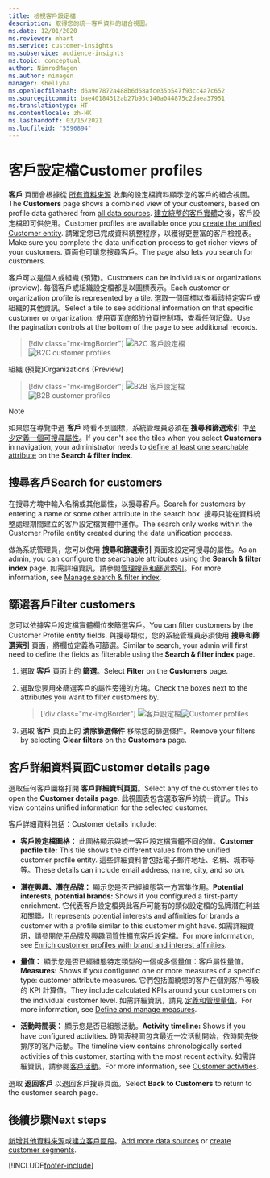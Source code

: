 ```yaml
---
title: 檢視客戶設定檔
description: 取得您的統一客戶資料的組合視圖。
ms.date: 12/01/2020
ms.reviewer: mhart
ms.service: customer-insights
ms.subservice: audience-insights
ms.topic: conceptual
author: NimrodMagen
ms.author: nimagen
manager: shellyha
ms.openlocfilehash: d6a9e7872a488b6d68afce35b547f93cc4a7c652
ms.sourcegitcommit: bae40184312ab27b95c140a044875c2daea37951
ms.translationtype: HT
ms.contentlocale: zh-HK
ms.lasthandoff: 03/15/2021
ms.locfileid: "5596894"
---
```

# <a name="customer-profiles"></a><span data-ttu-id="b7ffb-103">客戶設定檔</span><span class="sxs-lookup"><span data-stu-id="b7ffb-103">Customer profiles</span></span>

<span data-ttu-id="b7ffb-104">**客戶** 頁面會根據從 [所有資料來源](data-sources.md) 收集的設定檔資料顯示您的客戶的組合視圖。</span><span class="sxs-lookup"><span data-stu-id="b7ffb-104">The **Customers** page shows a combined view of your customers, based on profile data gathered from [all data sources](data-sources.md).</span></span> <span data-ttu-id="b7ffb-105">[建立統整的客戶實體](data-unification.md)之後，客戶設定檔即可供使用。</span><span class="sxs-lookup"><span data-stu-id="b7ffb-105">Customer profiles are available once you [create the unified Customer entity](data-unification.md).</span></span> <span data-ttu-id="b7ffb-106">請確定您已完成資料統整程序，以獲得更豐富的客戶檢視表。</span><span class="sxs-lookup"><span data-stu-id="b7ffb-106">Make sure you complete the data unification process to get richer views of your customers.</span></span> <span data-ttu-id="b7ffb-107">頁面也可讓您搜尋客戶。</span><span class="sxs-lookup"><span data-stu-id="b7ffb-107">The page also lets you search for customers.</span></span>

<span data-ttu-id="b7ffb-108">客戶可以是個人或組織 (預覽)。</span><span class="sxs-lookup"><span data-stu-id="b7ffb-108">Customers can be individuals or organizations (preview).</span></span> <span data-ttu-id="b7ffb-109">每個客戶或組織設定檔都是以圖標表示。</span><span class="sxs-lookup"><span data-stu-id="b7ffb-109">Each customer or organization profile is represented by a tile.</span></span> <span data-ttu-id="b7ffb-110">選取一個圖標以查看該特定客戶或組織的其他資訊。</span><span class="sxs-lookup"><span data-stu-id="b7ffb-110">Select a tile to see additional information on that specific customer or organization.</span></span> <span data-ttu-id="b7ffb-111">使用頁面底部的分頁控制項，查看任何記錄。</span><span class="sxs-lookup"><span data-stu-id="b7ffb-111">Use the pagination controls at the bottom of the page to see additional records.</span></span>

> [!div class="mx-imgBorder"] 
> <span data-ttu-id="b7ffb-112">![B2C 客戶設定檔](media/profiles-customers.png "B2C 客戶設定檔")</span><span class="sxs-lookup"><span data-stu-id="b7ffb-112">![B2C customer profiles](media/profiles-customers.png "B2C customer profiles")</span></span>

<span data-ttu-id="b7ffb-113">組織 (預覽)</span><span class="sxs-lookup"><span data-stu-id="b7ffb-113">Organizations (Preview)</span></span>
> [!div class="mx-imgBorder"] 
> <span data-ttu-id="b7ffb-114">![B2B 客戶設定檔](media/profile-customers-b2b.png "B2B 客戶設定檔")</span><span class="sxs-lookup"><span data-stu-id="b7ffb-114">![B2B customer profiles](media/profile-customers-b2b.png "B2B customer profiles")</span></span>

> [!NOTE]
> <span data-ttu-id="b7ffb-115">如果您在導覽中選 **客戶** 時看不到圖標，系統管理員必須在 **搜尋和篩選索引** 中[至少定義一個可搜尋屬性](search-filter-index.md)。</span><span class="sxs-lookup"><span data-stu-id="b7ffb-115">If you can't see the tiles when you select **Customers** in navigation, your administrator needs to [define at least one searchable attribute](search-filter-index.md) on the **Search & filter index**.</span></span>

## <a name="search-for-customers"></a><span data-ttu-id="b7ffb-116">搜尋客戶</span><span class="sxs-lookup"><span data-stu-id="b7ffb-116">Search for customers</span></span>

<span data-ttu-id="b7ffb-117">在搜尋方塊中輸入名稱或其他屬性，以搜尋客戶。</span><span class="sxs-lookup"><span data-stu-id="b7ffb-117">Search for customers by entering a name or some other attribute in the search box.</span></span> <span data-ttu-id="b7ffb-118">搜尋只能在資料統整處理期間建立的客戶設定檔實體中運作。</span><span class="sxs-lookup"><span data-stu-id="b7ffb-118">The search only works within the Customer Profile entity created during the data unification process.</span></span>

<span data-ttu-id="b7ffb-119">做為系統管理員，您可以使用 **搜尋和篩選索引** 頁面來設定可搜尋的屬性。</span><span class="sxs-lookup"><span data-stu-id="b7ffb-119">As an admin, you can configure the searchable attributes using the **Search & filter index** page.</span></span> <span data-ttu-id="b7ffb-120">如需詳細資訊，請參閱[管理搜尋和篩選索引](search-filter-index.md)。</span><span class="sxs-lookup"><span data-stu-id="b7ffb-120">For more information, see [Manage search & filter index](search-filter-index.md).</span></span>

## <a name="filter-customers"></a><span data-ttu-id="b7ffb-121">篩選客戶</span><span class="sxs-lookup"><span data-stu-id="b7ffb-121">Filter customers</span></span>

<span data-ttu-id="b7ffb-122">您可以依據客戶設定檔實體欄位來篩選客戶。</span><span class="sxs-lookup"><span data-stu-id="b7ffb-122">You can filter customers by the Customer Profile entity fields.</span></span> <span data-ttu-id="b7ffb-123">與搜尋類似，您的系統管理員必須使用 **搜尋和篩選索引** 頁面，將欄位定義為可篩選。</span><span class="sxs-lookup"><span data-stu-id="b7ffb-123">Similar to search, your admin will first need to define the fields as filterable using the **Search & filter index** page.</span></span>

1. <span data-ttu-id="b7ffb-124">選取 **客戶** 頁面上的 **篩選**。</span><span class="sxs-lookup"><span data-stu-id="b7ffb-124">Select **Filter** on the **Customers** page.</span></span>

2. <span data-ttu-id="b7ffb-125">選取您要用來篩選客戶的屬性旁邊的方塊。</span><span class="sxs-lookup"><span data-stu-id="b7ffb-125">Check the boxes next to the attributes you want to filter customers by.</span></span>

   > [!div class="mx-imgBorder"] 
   > <span data-ttu-id="b7ffb-126">![客戶設定檔](media/profiles-customers3.png "客戶設定檔")</span><span class="sxs-lookup"><span data-stu-id="b7ffb-126">![Customer profiles](media/profiles-customers3.png "Customer profiles")</span></span>

3. <span data-ttu-id="b7ffb-127">選取 **客戶** 頁面上的 **清除篩選條件** 移除您的篩選條件。</span><span class="sxs-lookup"><span data-stu-id="b7ffb-127">Remove your filters by selecting **Clear filters** on the **Customers** page.</span></span>

##  <a name="customer-details-page"></a><span data-ttu-id="b7ffb-128">客戶詳細資料頁面</span><span class="sxs-lookup"><span data-stu-id="b7ffb-128">Customer details page</span></span>

<span data-ttu-id="b7ffb-129">選取任何客戶圖格打開 **客戶詳細資料頁面**。</span><span class="sxs-lookup"><span data-stu-id="b7ffb-129">Select any of the customer tiles to open the **Customer details page**.</span></span> <span data-ttu-id="b7ffb-130">此視圖表包含選取客戶的統一資訊。</span><span class="sxs-lookup"><span data-stu-id="b7ffb-130">This view contains unified information for the selected customer.</span></span>

<span data-ttu-id="b7ffb-131">客戶詳細資料包括：</span><span class="sxs-lookup"><span data-stu-id="b7ffb-131">Customer details include:</span></span>

-   <span data-ttu-id="b7ffb-132">**客戶設定檔圖格：** 此圖格顯示與統一客戶設定檔實體不同的值。</span><span class="sxs-lookup"><span data-stu-id="b7ffb-132">**Customer profile tile:** This tile shows the different values from the unified customer profile entity.</span></span> <span data-ttu-id="b7ffb-133">這些詳細資料會包括電子郵件地址、名稱、城市等等。</span><span class="sxs-lookup"><span data-stu-id="b7ffb-133">These details can include email address, name, city, and so on.</span></span> 

-   <span data-ttu-id="b7ffb-134">**潛在興趣、潛在品牌：** 顯示您是否已經組態第一方富集作用。</span><span class="sxs-lookup"><span data-stu-id="b7ffb-134">**Potential interests, potential brands:** Shows if you configured a first-party enrichment.</span></span> <span data-ttu-id="b7ffb-135">它代表客戶設定檔與此客戶可能有的類似設定檔的品牌潛在利益和關聯。</span><span class="sxs-lookup"><span data-stu-id="b7ffb-135">It represents potential interests and affinities for brands a customer with a profile similar to this customer might have.</span></span> <span data-ttu-id="b7ffb-136">如需詳細資訊，請參閱[使用品牌及興趣同質性擴充客戶設定檔](enrichment-microsoft-graph.md)。</span><span class="sxs-lookup"><span data-stu-id="b7ffb-136">For more information, see [Enrich customer profiles with brand and interest affinities](enrichment-microsoft-graph.md).</span></span>

-   <span data-ttu-id="b7ffb-137">**量值：** 顯示您是否已經組態特定類型的一個或多個量值：客戶屬性量值。</span><span class="sxs-lookup"><span data-stu-id="b7ffb-137">**Measures:** Shows if you configured one or more measures of a specific type: customer attribute measures.</span></span> <span data-ttu-id="b7ffb-138">它們包括圍繞您的客戶在個別客戶等級的 KPI 計算值。</span><span class="sxs-lookup"><span data-stu-id="b7ffb-138">They include calculated KPIs around your customers on the individual customer level.</span></span> <span data-ttu-id="b7ffb-139">如需詳細資訊，請見 [定義和管理量值](measures.md)。</span><span class="sxs-lookup"><span data-stu-id="b7ffb-139">For more information, see [Define and manage measures](measures.md).</span></span>

-   <span data-ttu-id="b7ffb-140">**活動時間表：** 顯示您是否已組態活動。</span><span class="sxs-lookup"><span data-stu-id="b7ffb-140">**Activity timeline:** Shows if you have configured activities.</span></span> <span data-ttu-id="b7ffb-141">時間表視圖包含最近一次活動開始，依時間先後排序的客戶活動。</span><span class="sxs-lookup"><span data-stu-id="b7ffb-141">The timeline view contains chronologically sorted activities of this customer, starting with the most recent activity.</span></span> <span data-ttu-id="b7ffb-142">如需詳細資訊，請參閱[客戶活動](activities.md)。</span><span class="sxs-lookup"><span data-stu-id="b7ffb-142">For more information, see [Customer activities](activities.md).</span></span>

<span data-ttu-id="b7ffb-143">選取 **返回客戶** 以退回客戶搜尋頁面。</span><span class="sxs-lookup"><span data-stu-id="b7ffb-143">Select **Back to Customers** to return to the customer search page.</span></span>

## <a name="next-steps"></a><span data-ttu-id="b7ffb-144">後續步驟</span><span class="sxs-lookup"><span data-stu-id="b7ffb-144">Next steps</span></span>

<span data-ttu-id="b7ffb-145">[新增其他資料來源](data-sources.md)或[建立客戶區段](segments.md)。</span><span class="sxs-lookup"><span data-stu-id="b7ffb-145">[Add more data sources](data-sources.md) or [create customer segments](segments.md).</span></span>


[!INCLUDE[footer-include](../includes/footer-banner.md)]